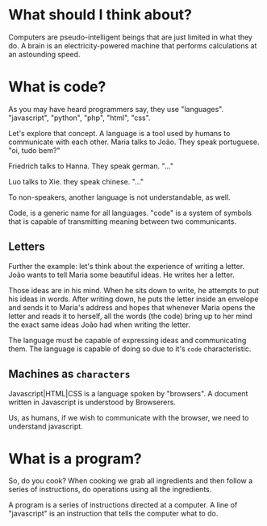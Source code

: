 # What should I think about?

Computers are pseudo-intelligent beings that are just limited in what they do.
A brain is an electricity-powered machine that performs calculations at an 
astounding speed.

# What is code?

As you may have heard programmers say, they use "languages". "javascript", "python", "php", "html", "css".

Let's explore that concept. A language is a tool used by humans to communicate with each other. Maria talks to João. They speak portuguese. "oi, tudo bem?"

Friedrich talks to Hanna. They speak german. "..."

Luo talks to Xie. they speak chinese. "..."

To non-speakers, another language is not understandable, as well.

Code, is a generic name for all languages. "code" is a system of symbols that is capable of transmitting meaning between two communicants.

## Letters
Further the example: let's think about the experience of writing a letter. João wants to tell Maria some beautiful ideas. He writes her a letter.

Those ideas are in his mind. When he sits down to write, he attempts to put his ideas in words. After writing down, he puts the letter inside an envelope and sends it to Maria's address and hopes that whenever Maria opens the letter and reads it to herself,
all the words (the code) bring up to her mind the exact same ideas João had when writing the letter.

The language must be capable of expressing ideas and communicating them.
The language is capable of doing so due to it's `code` characteristic.

## Machines as `characters`

Javascript|HTML|CSS is a language spoken by "browsers". A document written in Javascript is 
understood by Browserers.

Us, as humans, if we wish to communicate with the browser, we need to understand
javascript.

# What is a program?

So, do you cook?
When cooking we grab all ingredients and then follow a series of instructions,
do operations using all the ingredients.

A program is a series of instructions directed at a computer. 
A line of "javascript" is an instruction that tells the computer what to do.
